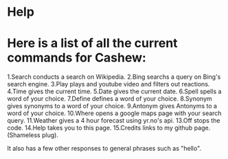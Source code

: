 # Help
Here is a list of all the current commands for Cashew:
=

1.Search conducts a search on Wikipedia.
2.Bing searchs a query on Bing's search engine.
3.Play plays and youtube video and filters out reactions.
4.Time gives the current time.
5.Date gives the current date.
6.Spell spells a word of your choice.
7.Define defines a word of your choice.
8.Synonym gives synonyms to a word of your choice.
9.Antonym gives Antonyms to a word of your choice.
10.Where opens a google maps page with your search query.
11.Weather gives a 4 hour forecast using yr.no's api.
13.Off stops the code.
14.Help takes you to this page.
15.Credits links to my github page.(Shameless plug).

It also has a few other responses to general phrases such as "hello".
